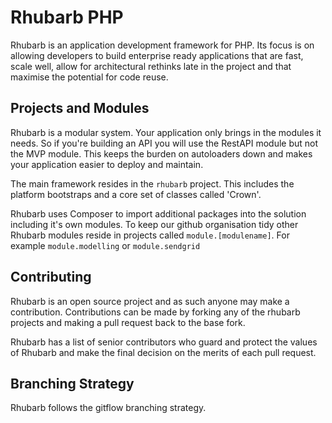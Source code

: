 # Rhubarb PHP

Rhubarb is an application development framework for PHP. Its focus is on allowing developers to build enterprise ready applications that are fast, scale well, allow for architectural rethinks late in the project and that maximise the potential for code reuse.

## Projects and Modules

Rhubarb is a modular system. Your application only brings in the modules it needs. So if you're building an API you will use the RestAPI module but not the MVP module. This keeps the burden on autoloaders down and makes your application easier to deploy and maintain.

The main framework resides in the `rhubarb` project. This includes the platform bootstraps and a core set of classes called 'Crown'.

Rhubarb uses Composer to import additional packages into the solution including it's own modules. To keep our github organisation tidy other Rhubarb modules reside in projects called `module.[modulename]`. For example `module.modelling` or `module.sendgrid`

## Contributing

Rhubarb is an open source project and as such anyone may make a contribution. Contributions can be made by forking any of the rhubarb projects and making a pull request back to the base fork.

Rhubarb has a list of senior contributors who guard and protect the values of Rhubarb and make the final decision on the merits of each pull request.

## Branching Strategy

Rhubarb follows the gitflow branching strategy.

